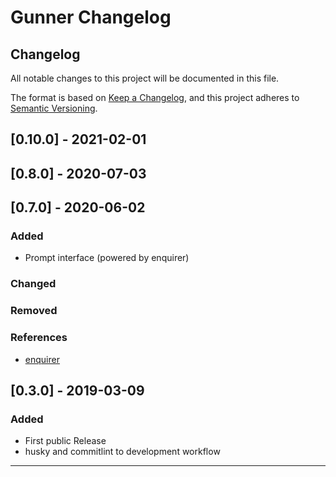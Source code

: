 # Gunner Changelog

## Changelog

All notable changes to this project will be documented in this file.

The format is based on [Keep a Changelog](https://keepachangelog.com/en/1.0.0/),
and this project adheres to [Semantic Versioning](https://semver.org/spec/v2.0.0.html).

## [0.10.0] - 2021-02-01

## [0.8.0] - 2020-07-03

## [0.7.0] - 2020-06-02

### Added

- Prompt interface (powered by enquirer)

### Changed

### Removed

### References

- [enquirer](https://github.com/enquirer)

## [0.3.0] - 2019-03-09

### Added

- First public Release
- husky and commitlint to development workflow

---
